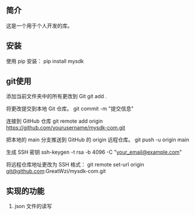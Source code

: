 ## 简介
这是一个用于个人开发的库。

## 安装
使用 pip 安装：
pip install mysdk

## git使用
添加当前文件夹中的所有更改到 Git
git add .

将更改提交到本地 Git 仓库。
git commit -m "提交信息"

连接到 GitHub 仓库
git remote add origin https://github.com/yourusername/mysdk-com.git

把本地的 main 分支推送到 GitHub 的 origin 远程仓库。
git push -u origin main

生成 SSH 密钥
ssh-keygen -t rsa -b 4096 -C "your_email@example.com"

将远程仓库地址更改为 SSH 格式：
git remote set-url origin git@github.com:GreatWzi/mysdk-com.git


## 实现的功能
1. json 文件的读写